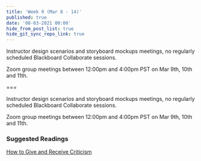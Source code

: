```yaml
---
title: 'Week 9 (Mar 8 - 14)'
published: true
date: '08-03-2021 00:00'
hide_from_post_list: true
hide_git_sync_repo_link: true
---
```


Instructor design scenarios and storyboard mockups meetings, no regularly scheduled Blackboard Collaborate sessions.

Zoom group meetings between 12:00pm and 4:00pm PST on Mar 9th, 10th and 11th.

===

Instructor design scenarios and storyboard mockups meetings, no regularly scheduled Blackboard Collaborate sessions.

Zoom group meetings between 12:00pm and 4:00pm PST on Mar 9th, 10th and 11th.

### Suggested Readings  
[How to Give and Receive Criticism](http://scottberkun.com/essays/35-how-to-give-and-receive-criticism/)  
